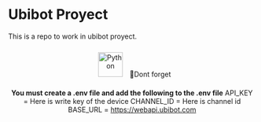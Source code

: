 # Ubibot Proyect

This is a repo to work in ubibot proyect.


<div align="center">  
<a href="https://www.ubibot.com/wp-content/uploads/2018/09/ubibotlogo-300x67.png" target="_blank"><img style="margin: 10px" src="https://www.ubibot.com/wp-content/uploads/2018/09/ubibotlogo-300x67.png" alt="Python" height="50" /></a>  
🚨Dont forget


**You must create a .env file and add the following to the .env file** 
API_KEY = Here is write key of the device
CHANNEL_ID = Here is channel id
BASE_URL = https://webapi.ubibot.com
</div>
